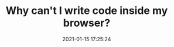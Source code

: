 ---
date: 2021-01-15 17:25:24
link:
  source: pocket
  source_url: https://getpocket.com
  text: Why can't I write code inside my browser?
  url: https://tomcritchlow.com/2021/01/14/new-browsers/
source: pocket
syndicated:
- type: pocket
  url: https://tomcritchlow.com/2021/01/14/new-browsers/
- type: mastodon
  url: https://mastodon.technology/users/roytang/statuses/105560920879007141
- type: twitter
  url: https://twitter.com/roytang/statuses/1350133249880838154/
title: Why can't I write code inside my browser?
---